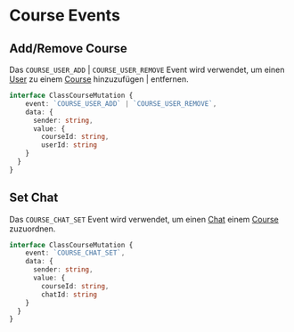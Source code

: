 # Course Events

## Add/Remove Course

Das `COURSE_USER_ADD` | `COURSE_USER_REMOVE` Event wird verwendet, um einen [User](https://github.com/Academi-fy/backend/wiki/User) zu einem [Course](https://github.com/Academi-fy/backend/wiki/Course) hinzuzufügen | entfernen.

```typescript
interface ClassCourseMutation {
    event: `COURSE_USER_ADD` | `COURSE_USER_REMOVE`,
    data: {
      sender: string,
      value: {
        courseId: string,
        userId: string
    }
  }
}
```

## Set Chat

Das `COURSE_CHAT_SET` Event wird verwendet, um einen [Chat](https://github.com/Academi-fy/backend/wiki/Chat) einem [Course](https://github.com/Academi-fy/backend/wiki/Course) zuzuordnen.

```typescript
interface ClassCourseMutation {
    event: `COURSE_CHAT_SET`,
    data: {
      sender: string,
      value: {
        courseId: string,
        chatId: string
    }
  }
}
```